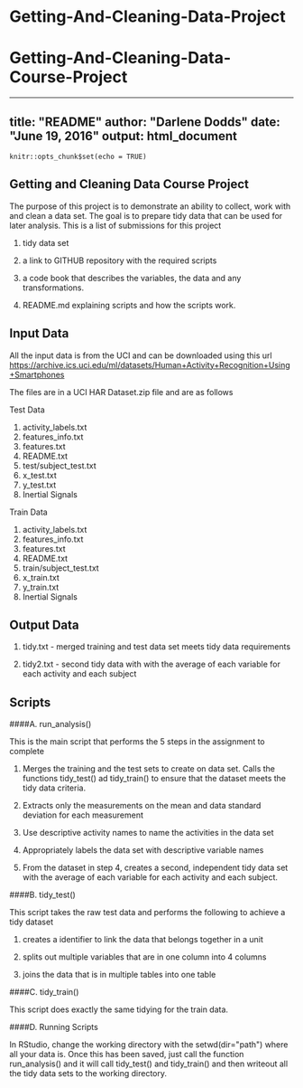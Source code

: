 # Getting-And-Cleaning-Data-Project
# Getting-And-Cleaning-Data-Course-Project
---
title: "README"
author: "Darlene Dodds"
date: "June 19, 2016"
output: html_document
---

```{r setup, include=FALSE}
knitr::opts_chunk$set(echo = TRUE)
```

## Getting and Cleaning Data Course Project

The purpose of this project is to demonstrate an ability to collect, work with and clean a data set.  The goal is to prepare tidy data that can be used for later analysis.  This is a list of submissions for this project

1. tidy data set

2. a link to GITHUB repository with the required scripts

3. a code book that describes the variables, the data and any transformations. 

4. README.md explaining scripts and how the scripts work.

## Input Data

All the input data is from the UCI and can be downloaded using this url https://archive.ics.uci.edu/ml/datasets/Human+Activity+Recognition+Using+Smartphones

The files are in a UCI HAR Dataset.zip file and are as follows

Test Data

1.  activity_labels.txt
2.  features_info.txt
3.  features.txt
4.  README.txt
5.  test/subject_test.txt
6.  x_test.txt
7.  y_test.txt
8.  Inertial Signals

Train Data

1.  activity_labels.txt
2.  features_info.txt
3.  features.txt
4.  README.txt
5.  train/subject_test.txt
6.  x_train.txt
7.  y_train.txt
8.  Inertial Signals


## Output Data

1.  tidy.txt - merged training and test data set meets tidy data requirements

2.  tidy2.txt - second tidy data with with the average of each variable for each activity and each subject


## Scripts

####A. run_analysis()

This is the main script that performs the 5 steps in the assignment to complete

1. Merges the training and the test sets to create on data set.  Calls the functions tidy_test() ad tidy_train() to ensure that the dataset meets the tidy data criteria.

2. Extracts only the measurements on the mean and data standard deviation for each measurement

3. Use descriptive activity names to name the activities in the data set

4. Appropriately labels the data set with descriptive variable names

5. From the dataset in step 4, creates a second, independent tidy data set with the average of each variable for each activity and each subject.

####B. tidy_test()

This script takes the raw test data and performs the following to achieve a tidy dataset

1. creates a identifier to link the data that belongs together in a unit

2. splits out multiple variables that are in one column into 4 columns

3. joins the data that is in multiple tables into one table

####C. tidy_train()

This script does exactly the same tidying for the train data.

####D. Running Scripts

In RStudio, change the working directory with the setwd(dir="path") where all your data is.  Once this has been saved, just call the function run_analysis() and it will call tidy_test() and tidy_train() and then writeout all the tidy data sets to the working directory.


